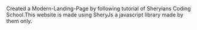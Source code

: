 Created a Modern-Landing-Page by following tutorial of Sheryians Coding School.This website is made using SheryJs a javascript library made by them only.

